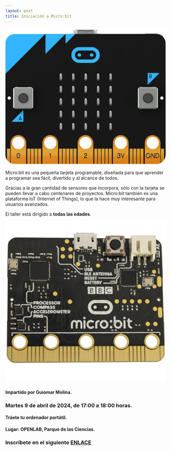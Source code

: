 ```yaml
---
layout: post
title: Iniciación a Micro:bit
---
```



<img src="/images/microbit-front.png" width="600" />



Micro:bit es una pequeña tarjeta programable, diseñada para que aprender a programar sea fácil, divertido y al alcance de todos.

Gracias a la gran cantidad de sensores que incorpora, sólo con la tarjeta se pueden llevar a cabo centenares de proyectos. Micro:bit también es una plataforma IoT (Internet of Things), lo que la hace muy interesante para usuarios avanzados.




El taller está dirigido a **todas las edades**.



<img src="/images/microbit.jpg" width="600" />

#### Impartido por Guiomar Molina.

### Martes 9 de abril de 2024, de 17:00 a 18:00 horas.


#### Tráete tu ordenador portátil.

#### Lugar: OPENLAB, Parque de las Ciencias.






### Inscríbete en el siguiente [ENLACE](https://forms.gle/CHU9YAcL8cZhm2Z69)
